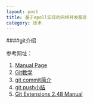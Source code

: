 ```yaml
---
layout: post
title: 基于epoll实现的网络并发服务
category: 技术
---
```


####git介绍

参考网址：
1. [Manual Page](http://web.mit.edu/jhawk/mnt/spo/git/git-doc/index.html "Markdown")
2. [Git教学](http://www.slideshare.net/littlebtc/git-5528339 "Markdown")
3. [git commit简介](http://blog.csdn.net/hudashi/article/details/7664409 "Markdown")
4. [git push小结](http://blog.csdn.net/wh_19910525/article/details/7438183 "Markdown")
5. [Git Extensions 2.48 Manual](http://git-extensions-documentation.readthedocs.org/en/release-2.48/ "Markdown")
